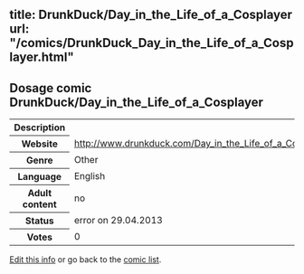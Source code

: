 title: DrunkDuck/Day_in_the_Life_of_a_Cosplayer
url: "/comics/DrunkDuck_Day_in_the_Life_of_a_Cosplayer.html"
---
Dosage comic DrunkDuck/Day_in_the_Life_of_a_Cosplayer
-----------------------------------------

<p id="msg"></p>
<script type="text/javascript">
if (window.location.search === '?edit_info_mail=sent_ok') {
  var elem = document.getElementById("msg");
  elem.innerHTML = 'Edited information sucessfully sent.';
  elem.className = 'ok';
}
</script>
<table class="comicinfo">
<tr>
<th>Description</th><td></td>
</tr>
<tr>
<th>Website</th><td><a href="http://www.drunkduck.com/Day_in_the_Life_of_a_Cosplayer/">http://www.drunkduck.com/Day_in_the_Life_of_a_Cosplayer/</a></td>
</tr>
<tr>
<th>Genre</th><td>Other</td>
</tr>
<tr>
<th>Language</th><td>English</td>
</tr>
<tr>
<th>Adult content</th><td>no</td>
</tr>
<tr>
<th>Status</th><td>error on 29.04.2013</td>
</tr>
<tr>
<th>Votes</th><td>0</td>
</tr>
</table>

[Edit this info](DrunkDuck_Day_in_the_Life_of_a_Cosplayer_edit.html) or go back to the [comic list](../comic-index.html).
